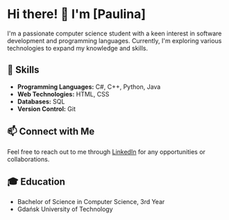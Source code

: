 # Hi there! 👋 I'm [Paulina]

I'm a passionate computer science student with a keen interest in software development and programming languages. Currently, I'm exploring various technologies to expand my knowledge and skills.

## 🚀 Skills
- **Programming Languages:** C#, C++, Python, Java
- **Web Technologies:** HTML, CSS
- **Databases:** SQL
- **Version Control:** Git

## 📫 Connect with Me
Feel free to reach out to me through [LinkedIn](kedin.com/in/paulina-machcińska-4a14b3269/) for any opportunities or collaborations.

## 🎓 Education
- Bachelor of Science in Computer Science, 3rd Year
- Gdańsk University of Technology


